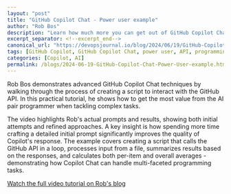 ```yaml
---
layout: "post"
title: "GitHub Copilot Chat - Power user example"
author: "Rob Bos"
description: "Learn how much more you can get out of GitHub Copilot Chat from this example."
excerpt_separator: <!--excerpt_end-->
canonical_url: "https://devopsjournal.io/blog/2024/06/19/GitHub-Copilot-Chat-Power-User"
tags: [GitHub Copilot, GitHub Copilot Chat, power user, API, programming, tutorials, video, scripting]
categories: [Copilot, AI]
permalink: /blogs/2024-06-19-GitHub-Copilot-Chat-Power-User-example.html
---
```


Rob Bos demonstrates advanced GitHub Copilot Chat techniques by walking through the process of creating a script to interact with the GitHub API. In this practical tutorial, he shows how to get the most value from the AI pair programmer when tackling complex tasks.<!--excerpt_end-->

The video highlights Rob's actual prompts and results, showing both initial attempts and refined approaches. A key insight is how spending more time crafting a detailed initial prompt significantly improves the quality of Copilot's response. The example covers creating a script that calls the GitHub API in a loop, processes input from a file, summarizes results based on the responses, and calculates both per-item and overall averages - demonstrating how Copilot Chat can handle multi-faceted programming tasks.

[Watch the full video tutorial on Rob's blog](https://devopsjournal.io/blog/2024/06/19/GitHub-Copilot-Chat-Power-User)
